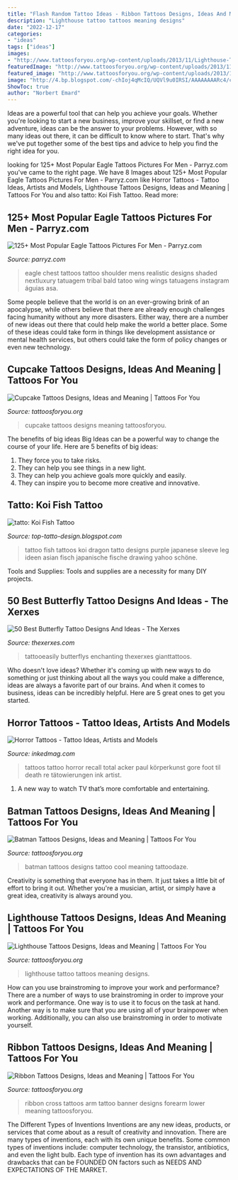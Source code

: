 ```yaml
---
title: "Flash Random Tattoo Ideas - Ribbon Tattoos Designs, Ideas And Meaning"
description: "Lighthouse tattoo tattoos meaning designs"
date: "2022-12-17"
categories:
- "ideas"
tags: ["ideas"]
images:
- "http://www.tattoosforyou.org/wp-content/uploads/2013/11/Lighthouse-Tattoo-Pictures.jpg"
featuredImage: "http://www.tattoosforyou.org/wp-content/uploads/2013/11/Lighthouse-Tattoo-Pictures.jpg"
featured_image: "http://www.tattoosforyou.org/wp-content/uploads/2013/11/Lighthouse-Tattoo-Pictures.jpg"
image: "http://4.bp.blogspot.com/-chIoj4qMcIQ/UQVl9u0IRSI/AAAAAAAARc4/cR34owj1PlI/s1600/Koi+Fish_tattoo_90.jpg"
ShowToc: true
author: "Norbert Emard"
---
```



Ideas are a powerful tool that can help you achieve your goals. Whether you're looking to start a new business, improve your skillset, or find a new adventure, ideas can be the answer to your problems. However, with so many ideas out there, it can be difficult to know where to start. That's why we've put together some of the best tips and advice to help you find the right idea for you.

	

		
looking for 125+ Most Popular Eagle Tattoos Pictures For Men - Parryz.com you've came to the right page. We have 8 Images about 125+ Most Popular Eagle Tattoos Pictures For Men - Parryz.com like Horror Tattoos - Tattoo Ideas, Artists and Models, Lighthouse Tattoos Designs, Ideas and Meaning | Tattoos For You and also tatto: Koi Fish Tattoo. Read more:
		
    
## 125+ Most Popular Eagle Tattoos Pictures For Men - Parryz.com

<img loading=lazy src="http://parryz.com/wp-content/uploads/2018/01/Lovely-Eagle-Tattoo-Design-For-Men.jpg" onerror="this.onerror=null;this.src='https://tse3.mm.bing.net/th?id=OIP.TMfSJ2MQ9fMRoegqQrZ2IgHaHa&amp;pid=15.1';" alt="125+ Most Popular Eagle Tattoos Pictures For Men - Parryz.com">

_Source: parryz.com_

>eagle chest tattoos tattoo shoulder mens realistic designs shaded nextluxury tatuagem tribal bald tatoo wing wings tatuagens instagram águias asa. 

	

Some people believe that the world is on an ever-growing brink of an apocalypse, while others believe that there are already enough challenges facing humanity without any more disasters. Either way, there are a number of new ideas out there that could help make the world a better place. Some of these ideas could take form in things like development assistance or mental health services, but others could take the form of policy changes or even new technology.

    
## Cupcake Tattoos Designs, Ideas And Meaning | Tattoos For You

<img loading=lazy src="http://www.tattoosforyou.org/wp-content/uploads/2013/10/Cupcake-Tattoos-Meaning.jpg" onerror="this.onerror=null;this.src='https://tse1.mm.bing.net/th?id=OIP.Fd8DuYYcAJEs3Hi6toa9swHaJ4&amp;pid=15.1';" alt="Cupcake Tattoos Designs, Ideas and Meaning | Tattoos For You">

_Source: tattoosforyou.org_

>cupcake tattoos designs meaning tattoosforyou. 

	

The benefits of big ideas
Big Ideas can be a powerful way to change the course of your life. Here are 5 benefits of big ideas:
1. They force you to take risks.
2. They can help you see things in a new light.
3. They can help you achieve goals more quickly and easily.
4. They can inspire you to become more creative and innovative.

    
## Tatto: Koi Fish Tattoo

<img loading=lazy src="http://4.bp.blogspot.com/-chIoj4qMcIQ/UQVl9u0IRSI/AAAAAAAARc4/cR34owj1PlI/s1600/Koi+Fish_tattoo_90.jpg" onerror="this.onerror=null;this.src='https://tse2.mm.bing.net/th?id=OIP.cbMI9EL6lQGE_Ow1XH_A0QHaMi&amp;pid=15.1';" alt="tatto: Koi Fish Tattoo">

_Source: top-tatto-design.blogspot.com_

>tattoo fish tattoos koi dragon tatto designs purple japanese sleeve leg ideen asian fisch japanische fische drawing yahoo schöne. 

	

Tools and Supplies:
Tools and supplies are a necessity for many DIY projects.

    
## 50 Best Butterfly Tattoo Designs And Ideas - The Xerxes

<img loading=lazy src="https://www.thexerxes.com/wp-content/uploads/2015/12/butterfly_tattoo_.jpg" onerror="this.onerror=null;this.src='https://tse4.mm.bing.net/th?id=OIP.5MxFCCZXV8I1PgtJ5qxX6QHaLC&amp;pid=15.1';" alt="50 Best Butterfly Tattoo Designs And Ideas - The Xerxes">

_Source: thexerxes.com_

>tattooeasily butterflys enchanting thexerxes gianttattoos. 

	

Who doesn't love ideas? Whether it's coming up with new ways to do something or just thinking about all the ways you could make a difference, ideas are always a favorite part of our brains. And when it comes to business, ideas can be incredibly helpful. Here are 5 great ones to get you started.

    
## Horror Tattoos - Tattoo Ideas, Artists And Models

<img loading=lazy src="https://www.inkedmag.com/.image/t_share/MTU5MDMzMDQwMjYxMjI4MTgx/0f8dd6feb1ccc3a0ebb28431eaf79672.jpg" onerror="this.onerror=null;this.src='https://tse4.mm.bing.net/th?id=OIP.pzNoehJ-E3yCO6vJsFyxiAHaMj&amp;pid=15.1';" alt="Horror Tattoos - Tattoo Ideas, Artists and Models">

_Source: inkedmag.com_

>tattoos tattoo horror recall total acker paul körperkunst gore foot til death re tätowierungen ink artist. 

	

1. A new way to watch TV that’s more comfortable and entertaining.

    
## Batman Tattoos Designs, Ideas And Meaning | Tattoos For You

<img loading=lazy src="http://www.tattoosforyou.org/wp-content/uploads/2013/10/Cool-Batman-Tattoos.jpg" onerror="this.onerror=null;this.src='https://tse2.mm.bing.net/th?id=OIP.Ij_3_zCQf1cdogh9aRJrtAHaLH&amp;pid=15.1';" alt="Batman Tattoos Designs, Ideas and Meaning | Tattoos For You">

_Source: tattoosforyou.org_

>batman tattoos designs tattoo cool meaning tattoodaze. 

	

Creativity is something that everyone has in them. It just takes a little bit of effort to bring it out. Whether you're a musician, artist, or simply have a great idea, creativity is always around you.

    
## Lighthouse Tattoos Designs, Ideas And Meaning | Tattoos For You

<img loading=lazy src="http://www.tattoosforyou.org/wp-content/uploads/2013/11/Lighthouse-Tattoo-Pictures.jpg" onerror="this.onerror=null;this.src='https://tse4.mm.bing.net/th?id=OIP.CU9xBOm--8Li3pucio6fLQHaKR&amp;pid=15.1';" alt="Lighthouse Tattoos Designs, Ideas and Meaning | Tattoos For You">

_Source: tattoosforyou.org_

>lighthouse tattoo tattoos meaning designs. 

	

How can you use brainstroming to improve your work and performance?
There are a number of ways to use brainstroming in order to improve your work and performance. One way is to use it to focus on the task at hand. Another way is to make sure that you are using all of your brainpower when working. Additionally, you can also use brainstroming in order to motivate yourself.

    
## Ribbon Tattoos Designs, Ideas And Meaning | Tattoos For You

<img loading=lazy src="http://www.tattoosforyou.org/wp-content/uploads/2013/11/Cross-and-Ribbon-Tattoo-768x1024.jpg" onerror="this.onerror=null;this.src='https://tse4.mm.bing.net/th?id=OIP.zlbMXVphb6Vc8D5igDWniQHaJ4&amp;pid=15.1';" alt="Ribbon Tattoos Designs, Ideas and Meaning | Tattoos For You">

_Source: tattoosforyou.org_

>ribbon cross tattoos arm tattoo banner designs forearm lower meaning tattoosforyou. 

	

The Different Types of Inventions
Inventions are any new ideas, products, or services that come about as a result of creativity and innovation. There are many types of inventions, each with its own unique benefits. Some common types of inventions include: computer technology, the transistor, antibiotics, and even the light bulb. Each type of invention has its own advantages and drawbacks that can be FOUNDED ON factors such as NEEDS AND EXPECTATIONS OF THE MARKET.

